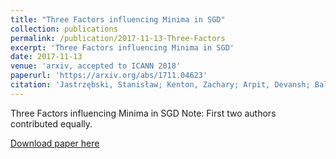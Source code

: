 ```yaml
---
title: "Three Factors influencing Minima in SGD"
collection: publications
permalink: /publication/2017-11-13-Three-Factors
excerpt: 'Three Factors influencing Minima in SGD'
date: 2017-11-13
venue: 'arxiv, accepted to ICANN 2018'
paperurl: 'https://arxiv.org/abs/1711.04623'
citation: 'Jastrzębski, Stanisław; Kenton, Zachary; Arpit, Devansh; Ballas, Nicolas; Fischer, Asja; Bengio, Yoshua; Storkey, Amos (2017). "Three Factors Influencing Minima in SGD"'
---
```

Three Factors influencing Minima in SGD
Note: First two authors contributed equally.

[Download paper here](https://arxiv.org/abs/1711.04623)
